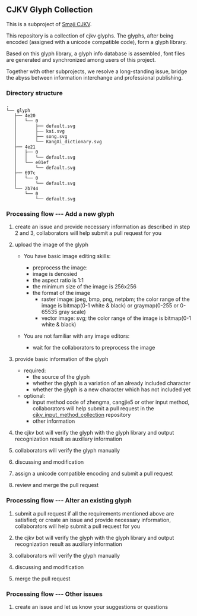 ## CJKV Glyph Collection

This is a subproject of [Smaji CJKV](https://cjkv.smaji.org).

This repository is a collection of cjkv glyphs. The glyphs, after being encoded (assigned with a unicode compatible code), form a glyph library.

Based on this glyph library, a glyph info database is assembled, font files are generated and synchronized among users of this project.

Together with other subprojects, we resolve a long-standing issue, bridge the abyss between information interchange and professional publishing.

### Directory structure

    .
    └── glyph
       ├── 4e20
       │   └── 0
       │       ├── default.svg
       │       ├── kai.svg
       │       ├── song.svg
       │       └── KangXi_dictionary.svg
       ├── 4e21
       │   ├── 0
       │   │   └── default.svg
       │   └── e01ef
       │       └── default.svg
       ├── 697c
       │   └── 0
       │       └── default.svg
       └── 2b744
           └── 0
               └── default.svg

### Processing flow --- Add a new glyph

1.  create an issue and provide necessary information as described in step 2 and 3, collaborators will help submit a pull request for you

2.  upload the image of the glyph
    - You have basic image editing skills:
        -   preprocess the image:
        -   image is denosied
        -   the aspect ratio is 1:1
        -   the minimum size of the image is 256x256
        -   the format of the image
            - raster image: jpeg, bmp, png, netpbm; the color range of the image is bitmap(0-1 white & black) or graymap(0-255 or 0-65535 gray scale)
            - vector image: svg; the color range of the image is bitmap(0-1 white & black)

    -   You are not familiar with any image editors:
        -   wait for the collaborators to preprocess the image

3.  provide basic information of the glyph
    -   required:
        -   the source of the glyph
        -   whether the glyph is a variation of an already included character
        -   whether the glyph is a new character which has not included yet
    -   optional:
        -   input method code of zhengma, cangjie5 or other input method, collaborators will help submit a pull request in the [cjkv\_input\_method\_collection](https://github.com/smaji-org/cjkv_input_method_collection) repository
        -   other information

4.  the cjkv bot will verify the glyph with the glyph library and output recognization result as auxiliary information

5.  collaborators will verify the glyph manually

6.  discussing and modification

7.  assign a unicode compatible encoding and submit a pull request

8.  review and merge the pull request

### Processing flow --- Alter an existing glyph

1.  submit a pull request if all the requirements mentioned above are satisfied; or create an issue and provide necessary information, collaborators will help submit a pull request for you

2.  the cjkv bot will verify the glyph with the glyph library and output recognization result as auxiliary information

3.  collaborators will verify the glyph manually

4.  discussing and modification

5.  merge the pull request

### Processing flow --- Other issues

1. create an issue and let us know your suggestions or questions

